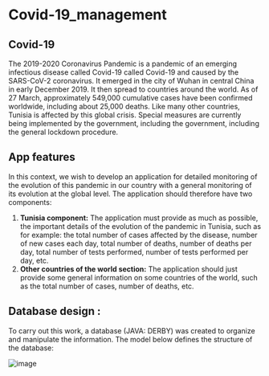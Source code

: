 # Covid-19_management
## Covid-19 
The 2019-2020 Coronavirus Pandemic is a pandemic of an emerging infectious disease called Covid-19 called Covid-19 and caused by the SARS-CoV-2 coronavirus. It emerged in
the city of Wuhan in central China in early December 2019. It then spread to countries around the world.
As of 27 March, approximately 549,000 cumulative cases have been confirmed worldwide, including about 25,000 deaths. Like many other countries, Tunisia is affected by this
global crisis. Special measures are currently being implemented by the government, including the government, including the general lockdown procedure. 

## App features 
In this context, we wish to develop an application for detailed monitoring of the evolution of this pandemic in our country with a general monitoring of its evolution at 
the global level.
The application should therefore have two components:
1) **Tunisia component:** The application must provide as much as possible, the important details of the evolution of the pandemic in Tunisia, such as for example: the total
number of cases affected by the disease, number of new cases each day, total number of deaths, number of deaths per day, total number of tests performed, number of tests 
performed per day, etc. 
2) **Other countries of the world section:** The application should just provide some general information on some countries of the world, such as the total number of cases, 
number of deaths, etc.

## Database design :
To carry out this work, a database (JAVA: DERBY) was created to organize and manipulate the information. The model below defines the structure of the database:

![image](https://user-images.githubusercontent.com/59174758/203809401-821cbdc6-823d-4d02-983d-8c5e366db64f.png)

